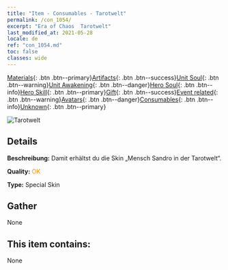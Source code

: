 ```yaml
---
title: "Item - Consumables - Tarotwelt"
permalink: /con_1054/
excerpt: "Era of Chaos  Tarotwelt"
last_modified_at: 2021-05-28
locale: de
ref: "con_1054.md"
toc: false
classes: wide
---
```

 [Materials](/ItemsDE/){: .btn .btn--primary}[Artifacts](/ItemsDE/Artifacts/){: .btn .btn--success}[Unit Soul](/ItemsDE/UnitSoul/){: .btn .btn--warning}[Unit Awakening](/ItemsDE/UnitAwakening/){: .btn .btn--danger}[Hero Soul](/ItemsDE/HeroSoul/){: .btn .btn--info}[Hero Skill](/ItemsDE/HeroSkill/){: .btn .btn--primary}[Gift](/ItemsDE/Gift/){: .btn .btn--success}[Event related](/ItemsDE/Events/){: .btn .btn--warning}[Avatars](/ItemsDE/Avatars/){: .btn .btn--danger}[Consumables](/ItemsDE/Consumables/){: .btn .btn--info}[Unknown](/ItemsDE/Unknown/){: .btn .btn--primary}

 ![Tarotwelt](/images/h/h_HumanSandro3.jpg)

## Details
 **Beschreibung:** Damit erhältst du die Skin „Mensch Sandro in der Tarotwelt“.

 **Quality:** <span style="color: #FF8C00">OK</span>

 **Type:** Special Skin

## Gather

  None

## This item contains:

  None

